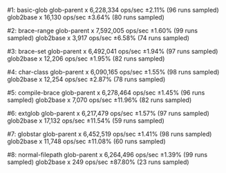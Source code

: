 #1: basic-glob
  glob-parent x 6,228,334 ops/sec ±2.11% (96 runs sampled)
  glob2base x 16,130 ops/sec ±3.64% (80 runs sampled)

#2: brace-range
  glob-parent x 7,592,005 ops/sec ±1.60% (99 runs sampled)
  glob2base x 3,917 ops/sec ±6.58% (74 runs sampled)

#3: brace-set
  glob-parent x 6,492,041 ops/sec ±1.94% (97 runs sampled)
  glob2base x 12,206 ops/sec ±1.95% (82 runs sampled)

#4: char-class
  glob-parent x 6,090,165 ops/sec ±1.55% (98 runs sampled)
  glob2base x 12,254 ops/sec ±2.87% (78 runs sampled)

#5: compile-brace
  glob-parent x 6,278,464 ops/sec ±1.45% (96 runs sampled)
  glob2base x 7,070 ops/sec ±11.96% (82 runs sampled)

#6: extglob
  glob-parent x 6,217,479 ops/sec ±1.57% (97 runs sampled)
  glob2base x 17,132 ops/sec ±11.54% (59 runs sampled)

#7: globstar
  glob-parent x 6,452,519 ops/sec ±1.41% (98 runs sampled)
  glob2base x 11,748 ops/sec ±11.08% (60 runs sampled)

#8: normal-filepath
  glob-parent x 6,264,496 ops/sec ±1.39% (99 runs sampled)
  glob2base x 249 ops/sec ±87.80% (23 runs sampled)
